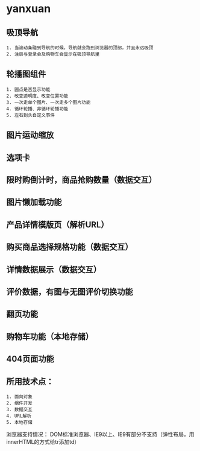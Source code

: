 # yanxuan
## 吸顶导航
	1. 当滚动条碰到导航的时候，导航就会跑到浏览器的顶部，并且永远吸顶
	2. 注册与登录会及购物车会显示在吸顶导航里
## 轮播图组件
	1. 圆点是否显示功能
	2. 改变透明度、改变位置功能
	3. 一次走单个图片、一次走多个图片功能
	4. 循环轮播、非循环轮播功能
	5. 左右到头自定义事件
## 图片运动缩放
## 选项卡
## 限时购倒计时，商品抢购数量（数据交互）
## 图片懒加载功能
## 产品详情模版页（解析URL）
## 购买商品选择规格功能（数据交互）
## 详情数据展示（数据交互）
## 评价数据，有图与无图评价切换功能
## 翻页功能
## 购物车功能（本地存储）
## 404页面功能

## 所用技术点：
	1. 面向对象
	2. 组件开发
	3. 数据交互
	4. URL解析
	5. 本地存储

浏览器支持情况：
DOM标准浏览器、IE9以上、IE9有部分不支持（弹性布局，用innerHTML的方式给tr添加td）

